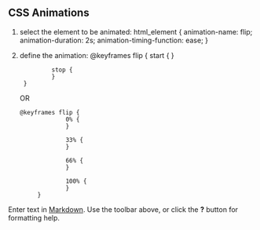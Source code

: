 ## CSS Animations

1. select the element to be animated: 
        html_element {
     			animation-name: flip;
                animation-duration: 2s;
                animation-timing-function: ease;
        }

2. define the animation:
		@keyframes flip {
        		start {
                }
                
                stop {
                }
        }
   OR
       
       @keyframes flip {
                    0% {
                    }
                    
                    33% {
                    }
                    
                    66% {
                    }
                    
                    100% {
                    }
            }
		

Enter text in [Markdown](http://daringfireball.net/projects/markdown/). Use the toolbar above, or click the **?** button for formatting help.
